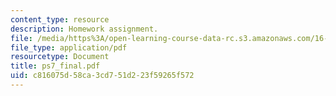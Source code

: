 ```yaml
---
content_type: resource
description: Homework assignment.
file: /media/https%3A/open-learning-course-data-rc.s3.amazonaws.com/16-050-thermal-energy-fall-2002/c816075d58ca3cd751d223f59265f572_ps7_final.pdf
file_type: application/pdf
resourcetype: Document
title: ps7_final.pdf
uid: c816075d-58ca-3cd7-51d2-23f59265f572
---
```

